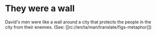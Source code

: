 # They were a wall

David's men were like a wall around a city that protects the people in the city from their enemies. (See: [[rc://en/ta/man/translate/figs-metaphor]])

